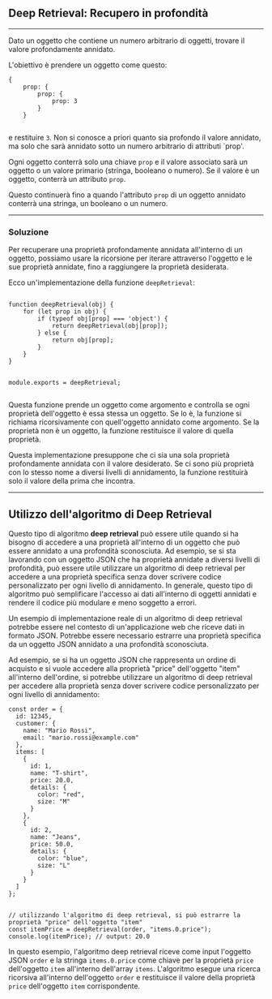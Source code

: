 
## Deep Retrieval: Recupero in profondità
------------------------

Dato un oggetto che contiene un numero arbitrario di oggetti, trovare il valore profondamente annidato.

L'obiettivo è prendere un oggetto come questo:

```
{
    prop: {
        prop: {
            prop: 3
        }
    }


```

e restituire `3`. Non si conosce a priori quanto sia profondo il valore annidato, ma solo che sarà annidato sotto un numero arbitrario di attributi `prop'.

Ogni oggetto conterrà solo una chiave `prop` e il valore associato sarà un oggetto o un valore primario (stringa, booleano o numero). Se il valore è un oggetto, conterrà un attributo `prop`.

Questo continuerà fino a quando l'attributo `prop` di un oggetto annidato conterrà una stringa, un booleano o un numero.

--------

### Soluzione 

Per recuperare una proprietà profondamente annidata all'interno di un oggetto, possiamo usare la ricorsione per iterare attraverso l'oggetto e le sue proprietà annidate, fino a raggiungere la proprietà desiderata.

Ecco un'implementazione della funzione `deepRetrieval`:

```

function deepRetrieval(obj) {
    for (let prop in obj) {
        if (typeof obj[prop] === 'object') {
            return deepRetrieval(obj[prop]);
        } else {
            return obj[prop];
        }
    }
}


module.exports = deepRetrieval;


```

Questa funzione prende un oggetto come argomento e controlla se ogni proprietà dell'oggetto è essa stessa un oggetto. Se lo è, la funzione si richiama ricorsivamente con quell'oggetto annidato come argomento. Se la proprietà non è un oggetto, la funzione restituisce il valore di quella proprietà.

Questa implementazione presuppone che ci sia una sola proprietà profondamente annidata con il valore desiderato. Se ci sono più proprietà con lo stesso nome a diversi livelli di annidamento, la funzione restituirà solo il valore della prima che incontra.

---

## Utilizzo dell'algoritmo di Deep Retrieval 

Questo tipo di algoritmo **deep retrieval** può essere utile quando si ha bisogno di accedere a una proprietà all'interno di un oggetto che può essere annidato a una profondità sconosciuta. Ad esempio, se si sta lavorando con un oggetto JSON che ha proprietà annidate a diversi livelli di profondità, può essere utile utilizzare un algoritmo di deep retrieval per accedere a una proprietà specifica senza dover scrivere codice personalizzato per ogni livello di annidamento. In generale, questo tipo di algoritmo può semplificare l'accesso ai dati all'interno di oggetti annidati e rendere il codice più modulare e meno soggetto a errori.


Un esempio di implementazione reale di un algoritmo di deep retrieval potrebbe essere nel contesto di un'applicazione web che riceve dati in formato JSON. Potrebbe essere necessario estrarre una proprietà specifica da un oggetto JSON annidato a una profondità sconosciuta.

Ad esempio, se si ha un oggetto JSON che rappresenta un ordine di acquisto e si vuole accedere alla proprietà "price" dell'oggetto "item" all'interno dell'ordine, si potrebbe utilizzare un algoritmo di deep retrieval per accedere alla proprietà senza dover scrivere codice personalizzato per ogni livello di annidamento:

```
const order = {
  id: 12345,
  customer: {
    name: "Mario Rossi",
    email: "mario.rossi@example.com"
  },
  items: [
    {
      id: 1,
      name: "T-shirt",
      price: 20.0,
      details: {
        color: "red",
        size: "M"
      }
    },
    {
      id: 2,
      name: "Jeans",
      price: 50.0,
      details: {
        color: "blue",
        size: "L"
      }
    }
  ]
};

```

```

// utilizzando l'algoritmo di deep retrieval, si può estrarre la proprietà "price" dell'oggetto "item"
const itemPrice = deepRetrieval(order, "items.0.price");
console.log(itemPrice); // output: 20.0

```


In questo esempio, l'algoritmo deep retrieval riceve come input l'oggetto JSON `order` e la stringa `items.0.price` come chiave per la proprietà `price` dell'oggetto `item` all'interno dell'array `items`. L'algoritmo esegue una ricerca ricorsiva all'interno dell'oggetto `order` e restituisce il valore della proprietà `price` dell'oggetto `item` corrispondente.



